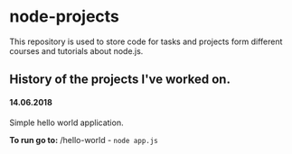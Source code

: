 # node-projects

This repository is used to store code for tasks and projects form different courses and tutorials about node.js.

## History of the projects I've worked on.


#### 14.06.2018
Simple hello world application.

__To run go to:__ /hello-world - `node app.js`
